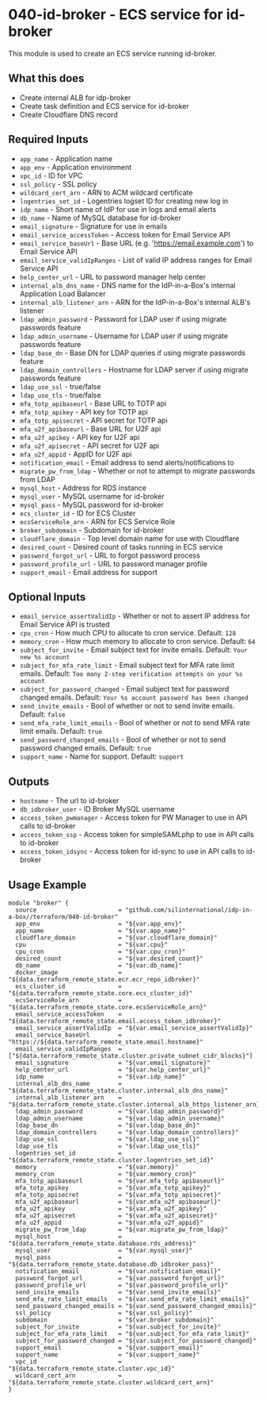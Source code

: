 # 040-id-broker - ECS service for id-broker
This module is used to create an ECS service running id-broker.

## What this does

 - Create internal ALB for idp-broker
 - Create task definition and ECS service for id-broker
 - Create Cloudflare DNS record

## Required Inputs

 - `app_name` - Application name
 - `app_env` - Application environment
 - `vpc_id` - ID for VPC
 - `ssl_policy` - SSL policy
 - `wildcard_cert_arn` - ARN to ACM wildcard certificate
 - `logentries_set_id` - Logentries logset ID for creating new log in
 - `idp_name` - Short name of IdP for use in logs and email alerts
 - `db_name` - Name of MySQL database for id-broker
 - `email_signature` - Signature for use in emails
 - `email_service_accessToken` - Access token for Email Service API
 - `email_service_baseUrl` - Base URL (e.g. 'https://email.example.com') to Email Service API
 - `email_service_validIpRanges` - List of valid IP address ranges for Email Service API
 - `help_center_url` - URL to password manager help center
 - `internal_alb_dns_name` - DNS name for the IdP-in-a-Box's internal Application Load Balancer
 - `internal_alb_listener_arn` - ARN for the IdP-in-a-Box's internal ALB's listener
 - `ldap_admin_password` - Password for LDAP user if using migrate passwords feature
 - `ldap_admin_username` - Username for LDAP user if using migrate passwords feature
 - `ldap_base_dn` - Base DN for LDAP queries if using migrate passwords feature
 - `ldap_domain_controllers` - Hostname for LDAP server if using migrate passwords feature
 - `ldap_use_ssl` - true/false
 - `ldap_use_tls` - true/false
 - `mfa_totp_apibaseurl` - Base URL to TOTP api
 - `mfa_totp_apikey` - API key for TOTP api
 - `mfa_totp_apisecret` - API secret for TOTP api
 - `mfa_u2f_apibaseurl` - Base URL for U2F api
 - `mfa_u2f_apikey` - API key for U2F api
 - `mfa_u2f_apisecret` - API secret for U2F api
 - `mfa_u2f_appid` - AppID for U2F api
 - `notification_email` - Email address to send alerts/notifications to
 - `migrate_pw_from_ldap` - Whether or not to attempt to migrate passwords from LDAP
 - `mysql_host` - Address for RDS instance
 - `mysql_user` - MySQL username for id-broker
 - `mysql_pass` - MySQL password for id-broker
 - `ecs_cluster_id` - ID for ECS Cluster
 - `ecsServiceRole_arn` - ARN for ECS Service Role
 - `broker_subdomain` - Subdomain for id-broker
 - `cloudflare_domain` - Top level domain name for use with Cloudflare
 - `desired_count` - Desired count of tasks running in ECS service
 - `password_forgot_url` - URL to forgot password process
 - `password_profile_url` - URL to password manager profile
 - `support_email` - Email address for support

## Optional Inputs

 - `email_service_assertValidIp` - Whether or not to assert IP address for Email Service API is trusted
 - `cpu_cron` - How much CPU to allocate to cron service. Default: `128`
 - `memory_cron` - How much memory to allocate to cron service. Default: `64`
 - `subject_for_invite` - Email subject text for invite emails. Default: `Your new %s account`
 - `subject_for_mfa_rate_limit` - Email subject text for MFA rate limit emails. Default: `Too many 2-step verification attempts on your %s account`
 - `subject_for_password_changed` - Email subject text for password changed emails. Default: `Your %s account password has been changed`
 - `send_invite_emails` - Bool of whether or not to send invite emails. Default: `false`
 - `send_mfa_rate_limit_emails` - Bool of whether or not to send MFA rate limit emails. Default: `true`
 - `send_password_changed_emails` - Bool of whether or not to send password changed emails. Default: `true`
 - `support_name` - Name for support. Default: `support`


## Outputs

 - `hostname` - The url to id-broker
 - `db_idbroker_user` - ID Broker MySQL username
 - `access_token_pwmanager` - Access token for PW Manager to use in API calls to id-broker
 - `access_token_ssp` - Access token for simpleSAMLphp to use in API calls to id-broker
 - `access_token_idsync` - Access token for id-sync to use in API calls to id-broker

## Usage Example

```hcl
module "broker" {
  source                       = "github.com/silinternational/idp-in-a-box//terraform/040-id-broker"
  app_env                      = "${var.app_env}"
  app_name                     = "${var.app_name}"
  cloudflare_domain            = "${var.cloudflare_domain}"
  cpu                          = "${var.cpu}"
  cpu_cron                     = "${var.cpu_cron}"
  desired_count                = "${var.desired_count}"
  db_name                      = "${var.db_name}"
  docker_image                 = "${data.terraform_remote_state.ecr.ecr_repo_idbroker}"
  ecs_cluster_id               = "${data.terraform_remote_state.core.ecs_cluster_id}"
  ecsServiceRole_arn           = "${data.terraform_remote_state.core.ecsServiceRole_arn}"
  email_service_accessToken    = "${data.terraform_remote_state.email.access_token_idbroker}"
  email_service_assertValidIp  = "${var.email_service_assertValidIp}"
  email_service_baseUrl        = "https://${data.terraform_remote_state.email.hostname}"
  email_service_validIpRanges  = ["${data.terraform_remote_state.cluster.private_subnet_cidr_blocks}"]
  email_signature              = "${var.email_signature}"
  help_center_url              = "${var.help_center_url}"
  idp_name                     = "${var.idp_name}"
  internal_alb_dns_name        = "${data.terraform_remote_state.cluster.internal_alb_dns_name}"
  internal_alb_listener_arn    = "${data.terraform_remote_state.cluster.internal_alb_https_listener_arn}"
  ldap_admin_password          = "${var.ldap_admin_password}"
  ldap_admin_username          = "${var.ldap_admin_username}"
  ldap_base_dn                 = "${var.ldap_base_dn}"
  ldap_domain_controllers      = "${var.ldap_domain_controllers}"
  ldap_use_ssl                 = "${var.ldap_use_ssl}"
  ldap_use_tls                 = "${var.ldap_use_tls}"
  logentries_set_id            = "${data.terraform_remote_state.cluster.logentries_set_id}"
  memory                       = "${var.memory}"
  memory_cron                  = "${var.memory_cron}"
  mfa_totp_apibaseurl          = "${var.mfa_totp_apibaseurl}"
  mfa_totp_apikey              = "${var.mfa_totp_apikey}"
  mfa_totp_apisecret           = "${var.mfa_totp_apisecret}"
  mfa_u2f_apibaseurl           = "${var.mfa_u2f_apibaseurl}"
  mfa_u2f_apikey               = "${var.mfa_u2f_apikey}"
  mfa_u2f_apisecret            = "${var.mfa_u2f_apisecret}"
  mfa_u2f_appid                = "${var.mfa_u2f_appid}"
  migrate_pw_from_ldap         = "${var.migrate_pw_from_ldap}"
  mysql_host                   = "${data.terraform_remote_state.database.rds_address}"
  mysql_user                   = "${var.mysql_user}"
  mysql_pass                   = "${data.terraform_remote_state.database.db_idbroker_pass}"
  notification_email           = "${var.notification_email}"
  password_forgot_url          = "${var.password_forgot_url}"
  password_profile_url         = "${var.password_profile_url}"
  send_invite_emails           = "${var.send_invite_emails}"
  send_mfa_rate_limit_emails   = "${var.send_mfa_rate_limit_emails}"
  send_password_changed_emails = "${var.send_password_changed_emails}"
  ssl_policy                   = "${var.ssl_policy}"
  subdomain                    = "${var.broker_subdomain}"
  subject_for_invite           = "${var.subject_for_invite}"
  subject_for_mfa_rate_limit   = "${var.subject_for_mfa_rate_limit}"
  subject_for_password_changed = "${var.subject_for_password_changed}"
  support_email                = "${var.support_email}"
  support_name                 = "${var.support_name}"
  vpc_id                       = "${data.terraform_remote_state.cluster.vpc_id}"
  wildcard_cert_arn            = "${data.terraform_remote_state.cluster.wildcard_cert_arn}"
}
```

